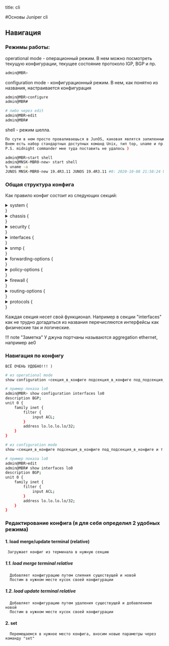 title: cli

#Основы Juniper cli

## Навигация

### Режимы работы: 

operational mode - операционный режим.
В нем можно посмотреть текущую конфигурации, текущее состояние протоколо IGP, BGP и пр.
```bash
admin@MBR>  
```

configuration mode - конфигурационный режим.
В нем, как понятно из названия, настраивается конфигурация
```bash
admin@MBR>configure
admin@MBR# 

# либо через edit
admin@MBR>edit
admin@MBR# 
```

shell - режим шелла.
```bash
По сути в нем просто проваливаешься в JunOS, каковая являтся запиленным и протюниным FreeBSD.
Внем есть набор стандартных доступных команд Unix, тип top, uname и пр...
P.S. midnight commander мне туда поставить не удалось )
```

```bash
admin@MBR>start shell
admin@MNSK-MBR0-new> start shell 
% uname -a
JUNOS MNSK-MBR0-new 19.4R3.11 JUNOS 19.4R3.11 #0: 2020-10-08 21:58:24 UTC     builder@qnc-jre-emake1t.juniper.net:/volume/build/junos/19.4/release/19.4R3.11/obj/powerpc/junos/bsd/kernels/JUNIPER-PPC/kernel  powerpc  
```

### Общая структура конфига 
    
Как правило конфиг состоит из следующих секций:

<details><summary>system {</summary>
<p>
```bash
    host-name MBR;
    root-authentication {
        encrypted-password /* SECRET-DATA */; ## SECRET-DATA
    }
    login {
        class read-only-local {
            permissions [ view view-configuration ];
            allow-commands "ping|traceroute";
        }
        user admin {
            uid 2000;
            class super-user;
            authentication {
                encrypted-password /* SECRET-DATA */; ## SECRET-DATA
            }
        }
    }
    services {
        ssh;
        telnet;
    }
    domain-name mydomain.ru;
    time-zone Asia/Bangkok;
    no-redirects;
    name-server {
        10.10.10.10;
        10.10.10.11;
    }
    syslog {
        user * {
            any emergency;
        }
        host 11.11.11.11 {
            any info;
            facility-override local7;
        }
        source-address lo.lo.lo.lo;
    }
    ntp {
        boot-server 12.12.12.12;
        server 12.12.12.12;
        source-address lo.lo.lo.lo;
    }
```
</p>
</details>
}
<details><summary>chassis { </summary>
<p>
```bash 
    aggregated-devices {
        ethernet {
            device-count 1;
        }
    }
    fpc 0 {
        pic 0 {
            framing lan;
        }
    }
    fpc 1 {
        pic 0 {
            framing lan;
        }
    }
```
</p>
</details>
}
<details><summary>security { </summary>
<p>

```bash     
    authentication-key-chains {
        key-chain isis-sec {
            key 1 {
                secret /* SECRET-DATA */; ## SECRET-DATA
                start-time "1999-12-31.23:00:00 +0700";
                algorithm md5;
                options basic;
            }
        }
    }
```
</p>
</details>
}
<details><summary>interfaces {</summary>
<p>

```bash 
        xe-0/0/0 {
            description "<< Ae0 10GE to N0 1/1 Po2 >>";
            framing {
                lan-phy;
            }
            gigether-options {
                802.3ad ae0;
            }
        }
        xe-0/0/1 {
            description "<< Ae0 10GE to N0 1/2 Po2 >>";
            framing {
                lan-phy;
            }
            gigether-options {
                802.3ad ae0;
            }
        }
        xe-0/0/2 {
            description "<< Ae0 10GE to N1 1/1 Po2 >>";
            framing {
                lan-phy;
            }
            gigether-options {
                802.3ad ae0;
            }
        }
        xe-0/0/3 {
            description "<< Ae0 10GE to N1 1/2 Po2 >>";
            framing {
                lan-phy;
            }
            gigether-options {
                802.3ad ae0;
            }
        }
        ae0 {
            description "<< 4x10GE to N0/1 Po2 >>";
            flexible-vlan-tagging;
            mtu 1522;
            encapsulation flexible-ethernet-services;
            aggregated-ether-options {
                lacp {
                    active;
                }
            }
            unit 16 {
                description "<< Desc16 >>";
                vlan-id 16;
                family inet {
                    address 16.16.16.3/30;
                }
            }
            unit 100 {
                description "<< Desc100 >>";
                vlan-id 100;
                family inet {
                    address 100.100.100.3/30;
                }
            }
            unit 200 {
                description "<< Desc200 >>";
                vlan-id 200;
                family inet {
                    address 200.200.200.3/30;
                }
            }
            unit 201 {
               description "<< Desc201 >>";
                vlan-id 201;
                family inet {
                    address 201.201.201.3/30;
                }
            }
            unit 900 {
                description "<< Desc900 >>";
                vlan-id 900;
                family inet {
                    address 16.16.16.3/30;
                }
            }
        }

        fxp0 {
            unit 0 {
                family inet {
                    address m.g.m.t/24;
                }
            }
        }
        lo0 {
            description BGP;
            unit 0 {
                family inet {
                    filter {
                        input ACL;
                    }
                    address lo.lo.lo.lo/32;
                }
            }
        }
    }
```
</p>
</details>
}    
<details><summary>snmp {</summary>
<p>

```bash 
    location DefaultCity;
    community my_comm {
        authorization read-only;
        clients {
            14.14.14.14/32;
        }
    }
```
</p>
</details>
}    
<details><summary>forwarding-options {</summary>
<p>

```bash 
    sampling {
        sample-once;
        input {
            rate 10;
            run-length 0;
        }
        family inet {
            output {
                flow-server 15.15.15.15 {
                    port 9996;
                    source-address lo.lo.lo.lo;
                    version 5;
                }
            }
        }
    }
```
</p>
</details>
}
<details><summary>policy-options {</summary>
<p>

```bash 

    prefix-list AS11111 {
        1.0.0.0/23;
        2.0.0.0/24;
    }
    policy-statement BOGONS {
        term rfc6890 {
            from {
                route-filter 10.0.0.0/8 orlonger accept;
                route-filter 172.16.0.0/12 orlonger accept;
                route-filter 192.168.0.0/16 orlonger accept;
            }
        }
        term default {
            then reject;
        }
    }
    policy-statement REJECT_ALL {
        then reject;
    }    
    policy-statement PS-1 {
        term AS11111 {
            from {
                route-filter 111.111.111.0/24 exact;
            }
            then accept;
        }
    }    
```
</p>
</details>
}
<details><summary>firewall {</summary>
<p>

```bash 
        filter ACL {
            term terminal-access {
                from {
                    source-address {
                        /* OoBM network */
                        20.20.20.0/24;
                        /* Office GW */
                        30.30.30.30/32;
                    }
                    protocol tcp;
                    port [ ssh telnet ];
                }
                then accept;
            }
            term terminal-access-default {
                from {
                    protocol tcp;
                    port [ ssh telnet ];
                }
                then {
                    discard;
                }
            }
            term trusted {
                from {
                    source-prefix-list {
                        TRUSTED_NETWORK;
                    }
                }
                then accept;
            }
            term icmp {
                from {
                    protocol icmp;
                }
                then {
                    policer ICMP_POLICER;
                    count ICMP_POLICER;
                    accept;
                }
            }
            term snmp {
                from {
                    source-address {
                        40.40.40.40/32;
                    }
                    protocol udp;
                    port snmp;
                }
                then accept;
            }
            term default {
                then {
                    discard;
                }
            }
        }
        filter SAMPLE {
            interface-specific;
            term default {
                then {
                    sample;
                    accept;
                }
            }
        }
    }
```
</p>
</details>
}
<details><summary>routing-options {</summary>
<p>

```bash 
    static {
        route 0.0.0.0/0 {
            qualified-next-hop 50.50.50.50 {
                preference 100;
            }
            qualified-next-hop 60.60.60.60 {
                preference 90;
            }
        }
        /* <static example */
        route 50.50.50.0/25 next-hop 11.11.11.11;
    router-id lo.lo.lo.lo;
    autonomous-system 11111;
    aggregate {
        route 1.0.0.0/19 passive;
        route 2.2.2.0/26 passive;
    }
```
</p>
</details>
}
<details><summary>protocols {</summary>
<p>

```bash 
    ospf {
        area 0.0.0.0 {
            interface lo0.0;
            interface ae0.16;
            interface ae0.900;
        }
    }
    bgp {
        group EXTERNAL_PEER {
            type external;
            passive;
            import [ PS-1 PS-2 ];
            family inet {
                unicast {
                    prefix-limit {
                        maximum 1000000;
                        teardown 95;
                    }
                }
            }
            export [ PS-3 REJECT_ALL ];
            neighbor 100.100.100.1 {
                description "== EXTERNAL NEIGHBOR 1 ==";
                local-address 100.100.100.2 ;
                peer-as 50427;
        group INTERNAL_PEER {
            type internal;
            family inet {
                unicast {
                    prefix-limit {
                        maximum 2000;
                        teardown 90;
                    }
                }
            }
            export [ PS-4 PS-5 REJECT_ALL ];
            neighbor 200.200.200.1 {
                description "== INTERNAL NEIGHBOR 1 ==";
                local-address 200.200.200.2;
                import [ PS-6 REJECT_ALL ];
            }
            neighbor 201.201.201.1 {
                description "== INTERNAL NEIGHBOR 2 ==";
                local-address 201.201.201.2;
                import [ PS-7 REJECT_ALL ];
            }
        }
    }
    lldp {
        interface xe-0/0/0;
        interface xe-0/0/1;
        interface xe-0/0/2;
        interface xe-0/0/3;
    }
```
</p>
</details>
}


Каждая секция несет свой функционал.
Например в секции "interfaces" как не трудно догадаться из названия перечисляются интерфейсы как физические так и логические. 

!!! note "Заметка"
	У джуна портчаны называются aggregation ethernet, например ae0

### Навигация по конфигу 
    ВСЁ ОЧЕНЬ УДОБНО!!! )
```bash
# из operational mode
show configuration <секция_в_конфиге подсекция_в_конфиге под_подсекция_в_конфиге и т.д...> 

# пример показа lo0
admin@MBR> show configuration interfaces lo0 
description BGP;
unit 0 {
    family inet {
        filter {
            input ACL;
        }
        address lo.lo.lo.lo/32;
    }
}
```

```bash
# из configuration mode
show <секция_в_конфиге подсекция_в_конфиге под_подсекция_в_конфиге и т.д...> 

# пример показа lo0
admin@MBR>edit
admin@MBR# show interfaces lo0 
description BGP;
unit 0 {
    family inet {
        filter {
            input ACL;
        }
        address lo.lo.lo.lo/32;
    }
}

```


### Редактирование конфига (я для себя определил 2 удобных режима)

#### 1. load merge/update terminal (relative)
     Загружает конфиг из терминала в нужную секцию

##### 1.1. load merge terminal relative 
      Добавляет конфигурацию путем слияния существущей и новой
      Постим в нужном месте кусок своей конфигурации

##### 1.2. load update terminal relative
      Добавляет конфигурацию путем удаления существущей и добавлением новой
      Постим в нужном месте кусок своей конфигурации

#### 2. set 
      Перемещаемся в нужное место конфига, вносим новые параметры через команду "set"

